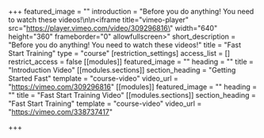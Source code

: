 +++
featured_image = ""
introduction = "Before you do anything! You need to watch these videos!\n\n<iframe title=\"vimeo-player\" src=\"https://player.vimeo.com/video/309296816\" width=\"640\" height=\"360\" frameborder=\"0\" allowfullscreen></iframe>"
short_description = "Before you do anything! You need to watch these videos!"
title = "Fast Start Training"
type = "course"
[restriction_settings]
access_list = []
restrict_access = false
[[modules]]
featured_image = ""
heading = ""
title = "Introduction Video"
[[modules.sections]]
section_heading = "Getting Started Fast"
template = "course-video"
video_url = "https://vimeo.com/309296816"
[[modules]]
featured_image = ""
heading = ""
title = "Fast Start Training Video"
[[modules.sections]]
section_heading = "Fast Start Training"
template = "course-video"
video_url = "https://vimeo.com/338737417"

+++
